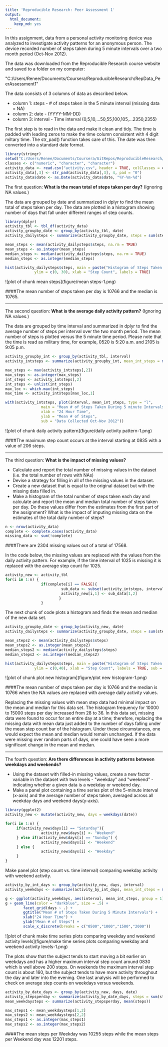 ```yaml
---
title: 'Reproducible Research: Peer Assessment 1'
output:
  html_document:
    keep_md: yes
---
```


In this assignment, data from a personal activity monitoring device was analyzed to investigate activity patterns for an anonymous person.  The device recorded number of steps taken during 5 minute intervals over a two month period (Oct-Nov 2012).  

The data was downloaded from the Reproducible Research course website and saved to a folder on my computer:

"C:/Users/Renee/Documents/Coursera/ReproducibleResearch/RepData_PeerAssessment1"
        
The data consists of 3 columns of data as described below.

- column 1:  steps - # of steps taken in the 5 minute interval (missing data = NA)
- column 2:  date - (YYYY-MM-DD)
- column 3:  interval - Time interval (0,5,10,...50,55,100,105,...2350,2355)

The first step is to read in the data and make it clean and tidy.  The time is padded with leading zeros to make the time column consistent with 4 digit miltary time.  The str_pad() function takes care of this.  The date was then converted into a standard date format.


```r
library(stringr)
setwd("C:/Users/Renee/Documents/Coursera/GitRepos/ReproducibleResearch/RepData_PeerAssessment1")
classes <- c("numeric", "character", "character")
activity_data <- read.csv("activity.csv", header = TRUE, colClasses = classes)
activity_data[,3] <- str_pad(activity_data[,3], 4, pad = "0")
activity_data$date <- as.Date(activity_data$date, "%Y-%m-%d")
```

The first question:  **What is the mean total of steps taken per day?** (Ignoring NA values.)

The data are grouped by date and summarized in dplyr to find the mean total of steps taken per day.  The data are plotted in a histogram showing number of days that fall under different ranges of step counts.


```r
library(dplyr)
activity_tbl <- tbl_df(activity_data)
activity_groupby_date <- group_by(activity_tbl, date)
activity_dailysteps <- summarize(activity_groupby_date, steps = sum(steps))

mean_steps <- mean(activity_dailysteps$steps, na.rm = TRUE)
mean_steps <- as.integer(mean_steps)
median_steps <- median(activity_dailysteps$steps, na.rm = TRUE)
median_steps <- as.integer(median_steps)

hist(activity_dailysteps$steps, main = paste("Histogram of Steps Taken per Day (Oct-Nov 2012)"),
             ylim = c(0, 30), xlab = "Step Count", labels = TRUE)
```

![plot of chunk mean steps](figure/mean steps-1.png) 

####The mean number of steps taken per day is 10766 and the median is 10765.
_____


The second question:  **What is the average daily activity pattern?** (Ignoring NA values.)

The data are grouped by time interval and summarized in dplyr to find the average number of steps per interval over the two month period.  The mean number of steps is plotted versus the 5 minute time period.  Please note that the time is read as military time, for example, 0520 is 5:20 a.m. and 2105 is 9:05 p.m.


```r
activity_groupby_int <- group_by(activity_tbl, interval)
activity_intsteps <- summarize(activity_groupby_int, mean_int_steps = mean(steps, na.rm = TRUE))

max_steps <- max(activity_intsteps[,2])
max_steps <- as.integer(max_steps)
int_steps <- activity_intsteps[,2]
int_steps <- unlist(int_steps)
max_loc <- which.max(int_steps)
max_time <- activity_intsteps[max_loc,1]

with(activity_intsteps, plot(interval, mean_int_steps, type = "l", 
                main = "Mean # of Steps Taken During 5 minute Intervals Throughout the Day", 
                xlab = "24 Hour Time", 
                ylab = "Mean # of Steps",
                sub = "Data Collected Oct-Nov 2012"))
```

![plot of chunk daily activity pattern](figure/daily activity pattern-1.png) 

####The maximum step count occurs at the interval starting at 0835 with a value of 206 steps.
_____



The third question:  **What is the impact of missing values?**

- Calculate and report the total number of missing values in the dataset (i.e. the total number of rows with NAs)
- Devise a strategy for filling in all of the missing values in the dataset.
- Create a new dataset that is equal to the original dataset but with the missing data filled in.
- Make a histogram of the total number of steps taken each day and calculate and report the mean and median total number of steps taken per day.  Do these values differ from the estimates from the first part of the assignment?  What is the impact of imputing missing data on the estimates of the total daily number of steps?


```r
n <- nrow(activity_data)
complete <- complete.cases(activity_data)
missing_data <- sum(!complete)
```

####There are 2304 missing values out of a total of 17568.

In the code below, the missing values are replaced with the values from the daily activity pattern.  For example, if the time interval of 1025 is missing it is replaced with the average step count for 1025.


```r
activity_new <- activity_tbl
for(i in 1:n) {
                if(complete[i] == FALSE){
                         sub_data <- subset(activity_intsteps, interval == activity_data[i,3])
                         activity_new[i,1] <- sub_data[1,2]
                        } 
                }
```

The next chunk of code plots a histogram and finds the mean and median of the new data set.


```r
activity_groupby_date <- group_by(activity_new, date)
activity_dailysteps <- summarize(activity_groupby_date, steps = sum(steps))

mean_steps2 <- mean(activity_dailysteps$steps)
mean_steps2 <- as.integer(mean_steps2)
median_steps2 <- median(activity_dailysteps$steps)
median_steps2 <- as.integer(median_steps2)

hist(activity_dailysteps$steps, main = paste("Histogram of Steps Taken per Day (Oct-Nov 2012)"),
             ylim = c(0,40), xlab = "Step Count", labels = TRUE, sub = "NA values replaced")
```

![plot of chunk plot new histogram](figure/plot new histogram-1.png) 

####The mean number of steps taken per day is 10766 and the median is 10766 when the NA values are replaced with average daily activity values.

Replacing the missing values with mean step data had minimal impact on the mean and median for this data set.  The histogram frequency for 10000 to 15000 steps per day increased from 28 to 36.  In this data set, missing data were found to occur for an entire day at a time; therefore, replacing the missing data with mean data just added to the number of days falling under the mean step count bar of the histogram.  Under these circumstances, one would expect the mean and median would remain unchanged.  If the data were missing over random parts of days, one could have seen a more significant change in the mean and median.

_____

The fourth question:  **Are there differences in activity patterns between weekdays and weekends?**

- Using the dataset with filled-in missing values, create a new factor variable in the dataset with two levels - "weekday" and "weekend" - indicating whether a given data is a weekday or weekend day.
- Make a panel plot containing a time series plot of the 5-minute interval (x-axis) and the average number of steps taken, averaged across all weekday days and weekend days(y-axis).


```r
library(ggplot2)
activity_new <- mutate(activity_new, days = weekdays(date))

for(i in 1:n) {
     if(activity_new$days[i] == "Saturday"){
                activity_new$days[i] <- "Weekend"
     } else if(activity_new$days[i] == "Sunday") {
                activity_new$days[i] <- "Weekend"
     } else {
                activity_new$days[i] <- "Weekday"
     } 
}
```

Make panel plot (step count vs. time interval) comparing weekday activity with weekend activity.


```r
activity_by_int_days <- group_by(activity_new, days, interval)
activity_weekdays <- summarize(activity_by_int_days, mean_int_steps = mean(steps))

g <- ggplot(activity_weekdays, aes(interval, mean_int_steps, group = 1))
g + geom_line(color = "darkblue", size = .5) + 
        facet_grid(days ~ .) +
        ggtitle("Mean # of Steps Taken During 5 Minute Intervals") + 
        xlab("24 Hour Time") + 
        ylab("Mean # of Steps") +
        scale_x_discrete(breaks = c("0500","1000","1500","2000"))
```

![plot of chunk make time series plots comparing weekday and weekend activity levels](figure/make time series plots comparing weekday and weekend activity levels-1.png) 

The plots show that the subject tends to start moving a bit earlier on weekdays and has a higher maximum interval step count around 0830 which is well above 200 steps.  On weekends the maximum interval step count is about 160, but the subject tends to have more activity throughout the day and later into the evening.  One last analysis will be performed to check on average step counts on weekdays versus weekends.



```r
activity_by_date_days <- group_by(activity_new, days, date)
activity_stepsperday <- summarize(activity_by_date_days, steps = sum(steps))
mean_weekdaysteps <- summarize(activity_stepsperday, mean(steps))

max_steps1 <- mean_weekdaysteps[1,2]
max_steps2 <- mean_weekdaysteps[2,2]
max_steps1 <- as.integer(max_steps1)
max_steps2 <- as.integer(max_steps2)
```

####The mean steps per Weekday was 10255 steps while the mean steps per Weekend day was 12201 steps.
